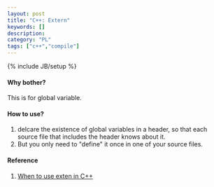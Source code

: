 ```yaml
--- 
layout: post 
title: "C++: Extern" 
keywords: [] 
description: 
category: "PL"
tags: ["c++","compile"]
--- 
```

{% include JB/setup %}


#### Why bother?
This is for global variable.


#### How to use?
1. delcare the existence of global variables in a header, so that each source
   file that includes the header knows about it.
2. But you only need to "define" it once in one of your source files.



#### Reference
1. [When to use exten in C++](https://stackoverflow.com/questions/10422034/when-to-use-extern-in-c)
